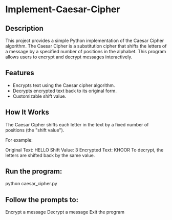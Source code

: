 # Implement-Caesar-Cipher

## Description

This project provides a simple Python implementation of the Caesar Cipher algorithm. The Caesar Cipher is a substitution cipher that shifts the letters of a message by a specified number of positions in the alphabet. This program allows users to encrypt and decrypt messages interactively.

## Features

- Encrypts text using the Caesar cipher algorithm.
- Decrypts encrypted text back to its original form.
- Customizable shift value.

## How It Works

The Caesar Cipher shifts each letter in the text by a fixed number of positions (the "shift value"). 

For example:

Original Text: HELLO
Shift Value: 3
Encrypted Text: KHOOR
To decrypt, the letters are shifted back by the same value.

## Run the program:

python caesar_cipher.py

## Follow the prompts to:

Encrypt a message
Decrypt a message
Exit the program

